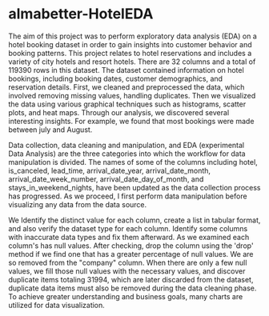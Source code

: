 # almabetter-HotelEDA
The aim of this project was to perform exploratory data analysis (EDA) on a hotel booking dataset in order to gain insights into customer behavior and booking patterns. This project relates to hotel reservations and includes a variety of city hotels and resort hotels. There are 32 columns and a total of 119390 rows in this dataset. The dataset contained information on hotel bookings, including booking dates, customer demographics, and reservation details. First, we cleaned and preprocessed the data, which involved removing missing values, handling duplicates. Then we visualized the data using various graphical techniques such as histograms, scatter plots, and heat maps. Through our analysis, we discovered several interesting insights. For example, we found that most bookings were made between july and August. 


Data collection, data cleaning and manipulation, and EDA (experimental Data Analysis) are the three categories into which the workflow for data manipulation is divided. The names of some of the columns including hotel, is_canceled, lead_time, arrival_date_year, arrival_date_month, arrival_date_week_number, arrival_date_day_of_month, and stays_in_weekend_nights, have been updated as the data collection process has progressed. As we proceed, I first perform data manipulation before visualizing any data from the data source. 

We Identify the distinct value for each column, create a list in tabular format, and also verify the dataset type for each column. Identify some columns with inaccurate data types and fix them afterward. As we examined each column's has null values. After checking, drop the column using the 'drop' method if we find one that has a greater percentage of null values. We are so removed from the "company" column. When there are only a few null values, we fill those null values with the necessary values, and discover duplicate items totaling 31994, which are later discarded from the dataset, duplicate data items must also be removed during the data cleaning phase. To achieve greater understanding and business goals, many charts are utilized for data visualization.

